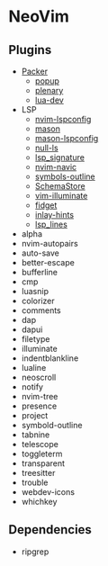 # NeoVim

## Plugins
- [Packer](https://github.com/wbthomason/packer.nvim) 
  - [popup](https://github.com/nvim-lua/popup.nvim)
  - [plenary](https://github.com/nvim-lua/plenary.nvim)
  - [lua-dev](https://github.com/folke/lua-dev.nvim)
- LSP
	- [nvim-lspconfig]("neovim/nvim-lspconfig")
  - [mason]("williamboman/mason.nvim")
  - [mason-lspconfig]("williamboman/mason-lspconfig.nvim")
  - [null-ls]("jose-elias-alvarez/null-ls.nvim")
  - [lsp_signature]("ray-x/lsp_signature.nvim")
  - [nvim-navic]("SmiteshP/nvim-navic")
  - [symbols-outline]("simrat39/symbols-outline.nvim")
  - [SchemaStore]("b0o/SchemaStore.nvim")
  - [vim-illuminate]("RRethy/vim-illuminate")
  - [fidget]("j-hui/fidget.nvim")
  - [inlay-hints]("simrat39/inlay-hints.nvim")
  - [lsp_lines]("https://git.sr.ht/~whynothugo/lsp_lines.nvim")
  <!-- - [inlayhints]("lvimuser/lsp-inlayhints.nvim") -->
  <!-- - [nvim-lsp-installer]("williamboman/nvim-lsp-installer") -->
- alpha
- nvim-autopairs
- auto-save
- better-escape
- bufferline 
- cmp 
- luasnip
- colorizer
- comments
- dap
- dapui
- filetype
- illuminate
- indentblankline
- lualine
- neoscroll
- notify
- nvim-tree
- presence
- project
- symbold-outline
- tabnine
- telescope
- toggleterm
- transparent
- treesitter
- trouble
- webdev-icons
- whichkey


## Dependencies
- ripgrep
